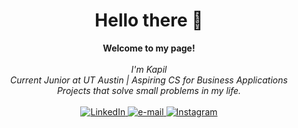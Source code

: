 <h1 align="center">Hello there 👋</h1>
<p align="center">
    <b>Welcome to my page!</b><br><br>
    <i>
        I'm Kapil<br>
        Current Junior at UT Austin | Aspiring CS for Business Applications<br>
        Projects that solve small problems in my life.<br>
    </i><br>
    <a href="https://www.linkedin.com/in/kapiltaspa">
        <img src="https://img.shields.io/badge/LinkedIn-0077B5?style=for-the-badge&logo=linkedin&logoColor=white" alt="LinkedIn">
    </a>
    <a href="mailto:kapiltaspa@utexas.edu">
        <img src="https://img.shields.io/badge/Gmail-D14836?style=for-the-badge&logo=gmail&logoColor=white" alt="e-mail">
    </a>
    <a href="https://www.instagram.com/kapiltaspa">
        <img src="https://img.shields.io/badge/Instagram-E4405F?style=for-the-badge&logo=instagram&logoColor=white" alt="Instagram">
    </a>

</p>

